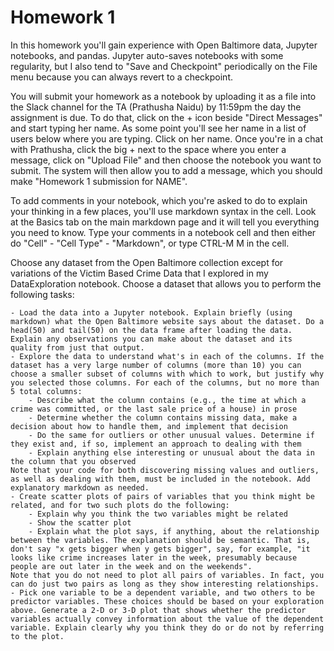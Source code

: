 # Homework 1
		
In this homework you'll gain experience with Open Baltimore data, Jupyter notebooks, and pandas. Jupyter auto-saves notebooks with some regularity, but I also tend to "Save and Checkpoint" periodically on the File menu because you can always revert to a checkpoint.

You will submit your homework as a notebook by uploading it as a file into the Slack channel for the TA (Prathusha Naidu) by 11:59pm the day the assignment is due. To do that, click on the + icon beside "Direct Messages" and start typing her name. As some point you'll see her name in a list of users below where you are typing. Click on her name. Once you're in a chat with Prathusha, click the big + next to the space where you enter a message, click on "Upload File" and then choose the notebook you want to submit. The system will then allow you to add a message, which you should make "Homework 1 submission for NAME".

To add comments in your notebook, which you're asked to do to explain your thinking in a few places, you'll use markdown syntax in the cell. Look at the Basics tab on the main markdown page and it will tell you everything you need to know. Type your comments in a notebook cell and then either do "Cell" - "Cell Type" - "Markdown", or type CTRL-M M in the cell.

Choose any dataset from the Open Baltimore collection except for variations of the Victim Based Crime Data that I explored in my DataExploration notebook. Choose a dataset that allows you to perform the following tasks:

	- Load the data into a Jupyter notebook. Explain briefly (using markdown) what the Open Baltimore website says about the dataset. Do a head(50) and tail(50) on the data frame after loading the data. Explain any observations you can make about the dataset and its quality from just that output.
	- Explore the data to understand what's in each of the columns. If the dataset has a very large number of columns (more than 10) you can choose a smaller subset of columns with which to work, but justify why you selected those columns. For each of the columns, but no more than 5 total columns:
		- Describe what the column contains (e.g., the time at which a crime was committed, or the last sale price of a house) in prose
		- Determine whether the column contains missing data, make a decision about how to handle them, and implement that decision
		- Do the same for outliers or other unusual values. Determine if they exist and, if so, implement an approach to dealing with them
		- Explain anything else interesting or unusual about the data in the column that you observed
	Note that your code for both discovering missing values and outliers, as well as dealing with them, must be included in the notebook. Add explanatory markdown as needed.
	- Create scatter plots of pairs of variables that you think might be related, and for two such plots do the following:
		- Explain why you think the two variables might be related
		- Show the scatter plot
		- Explain what the plot says, if anything, about the relationship between the variables. The explanation should be semantic. That is, don't say "x gets bigger when y gets bigger", say, for example, "it looks like crime increases later in the week, presumably because people are out later in the week and on the weekends".
	Note that you do not need to plot all pairs of variables. In fact, you can do just two pairs as long as they show interesting relationships.
	- Pick one variable to be a dependent variable, and two others to be predictor variables. These choices should be based on your exploration above. Generate a 2-D or 3-D plot that shows whether the predictor variables actually convey information about the value of the dependent variable. Explain clearly why you think they do or do not by referring to the plot.
